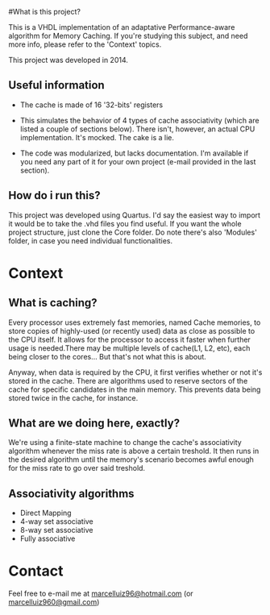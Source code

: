 #What is this project?

This is a VHDL implementation of an adaptative Performance-aware algorithm for Memory Caching. If you're studying this subject, and need more info, please refer to the 'Context' topics.

This project was developed in 2014.

## Useful information

- The cache is made of 16 '32-bits' registers

- This simulates the behavior of 4 types of cache associativity (which are listed a couple of sections below). There isn't, however, an actual CPU implementation. It's mocked. The cake is a lie.

- The code was modularized, but lacks documentation. I'm available if you need any part of it for your own project (e-mail provided in the last section).

## How do i run this?

This project was developed using Quartus. I'd say the easiest way to import it would be to take the .vhd files you find useful. If you want the whole project structure, just clone the Core folder. Do note there's also 'Modules' folder, in case you need individual functionalities.

# Context

## What is caching?

Every processor uses extremely fast memories, named Cache memories, to store copies of highly-used (or recently used) data as close as possible to the CPU itself. It allows for the processor to access it faster when further usage is needed.There may be multiple levels of cache(L1, L2, etc), each being closer to the cores... But that's not what this is about.

Anyway, when data is required by the CPU, it first verifies whether or not it's stored in the cache. There are algorithms used to reserve sectors of the cache for specific candidates in the main memory. This prevents data being stored twice in the cache, for instance.

## What are we doing here, exactly?

We're using a finite-state machine to change the cache's associativity algorithm whenever the miss rate is above a certain treshold. It then runs in the desired algorithm until the memory's scenario becomes awful enough for the miss rate to go over said treshold.

## Associativity algorithms

- Direct Mapping
- 4-way set associative
- 8-way set associative
- Fully associative

# Contact

Feel free to e-mail me at marcelluiz96@hotmail.com (or marcelluiz960@gmail.com)